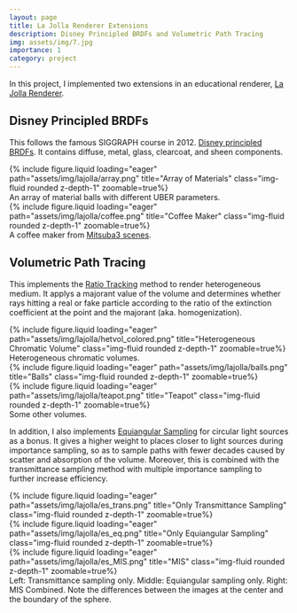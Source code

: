 ```yaml
---
layout: page
title: La Jolla Renderer Extensions
description: Disney Principled BRDFs and Volumetric Path Tracing
img: assets/img/7.jpg
importance: 1
category: project
---
```


In this project, I implemented two extensions in an educational renderer, <a href="https://github.com/BachiLi/lajolla_public">La Jolla Renderer</a>.

## Disney Principled BRDFs
This follows the famous SIGGRAPH course in 2012. <a href="https://media.disneyanimation.com/uploads/production/publication_asset/48/asset/s2012_pbs_disney_brdf_notes_v3.pdf">Disney principled BRDFs</a>. It contains diffuse, metal, glass, clearcoat, and sheen components.

<div class="row">
    {% include figure.liquid loading="eager" path="assets/img/lajolla/array.png" title="Array of Materials" class="img-fluid rounded z-depth-1" zoomable=true%}
</div>
<div class="caption">
    An array of material balls with different UBER parameters.
</div>

<div class="row">
    {% include figure.liquid loading="eager" path="assets/img/lajolla/coffee.png" title="Coffee Maker" class="img-fluid rounded z-depth-1" zoomable=true%}
</div>
<div class="caption">
    A coffee maker from <a href="https://mitsuba.readthedocs.io/en/latest/src/gallery.html">Mitsuba3 scenes</a>.
</div>

## Volumetric Path Tracing
This implements the <a href="https://dl.acm.org/doi/10.1145/2661229.2661292">Ratio Tracking</a> method to render heterogeneous medium. It applys a majorant value of the volume and determines whether rays hitting a real or fake particle according to the ratio of the extinction coefficient at the point and the majorant (aka. homogenization).

<div class="row">
    {% include figure.liquid loading="eager" path="assets/img/lajolla/hetvol_colored.png" title="Heterogeneous Chromatic Volume" class="img-fluid rounded z-depth-1" zoomable=true%}
</div>
<div class="caption">
    Heterogeneous chromatic volumes.
</div>

<div class="row">
    <div class="col-sm mt-3 mt-md-0">
        {% include figure.liquid loading="eager" path="assets/img/lajolla/balls.png" title="Balls" class="img-fluid rounded z-depth-1" zoomable=true%}
    </div>
    <div class="col-sm mt-3 mt-md-0">
        {% include figure.liquid loading="eager" path="assets/img/lajolla/teapot.png" title="Teapot" class="img-fluid rounded z-depth-1" zoomable=true%}
    </div>
</div>
<div class="caption">
    Some other volumes.
</div>

In addition, I also implements <a href="https://onlinelibrary.wiley.com/doi/abs/10.1111/j.1467-8659.2012.03148.x">Equiangular Sampling</a> for circular light sources as a bonus. It gives a higher weight to places closer to light sources during importance sampling, so as to sample paths with fewer decades caused by scatter and absorption of the volume. Moreover, this is combined with the transmittance sampling method with multiple importance sampling to further increase efficiency.

<div class="row">
    <div class="col-sm mt-3 mt-md-0">
        {% include figure.liquid loading="eager" path="assets/img/lajolla/es_trans.png" title="Only Transmittance Sampling" class="img-fluid rounded z-depth-1" zoomable=true%}
    </div>
    <div class="col-sm mt-3 mt-md-0">
        {% include figure.liquid loading="eager" path="assets/img/lajolla/es_eq.png" title="Only Equiangular Sampling" class="img-fluid rounded z-depth-1" zoomable=true%}
    </div>
    <div class="col-sm mt-3 mt-md-0">
        {% include figure.liquid loading="eager" path="assets/img/lajolla/es_MIS.png" title="MIS" class="img-fluid rounded z-depth-1" zoomable=true%}
    </div>
</div>
<div class="caption">
    Left: Transmittance sampling only. Middle: Equiangular sampling only. Right: MIS Combined. Note the differences between the images at the center and the boundary of the sphere.
</div>
